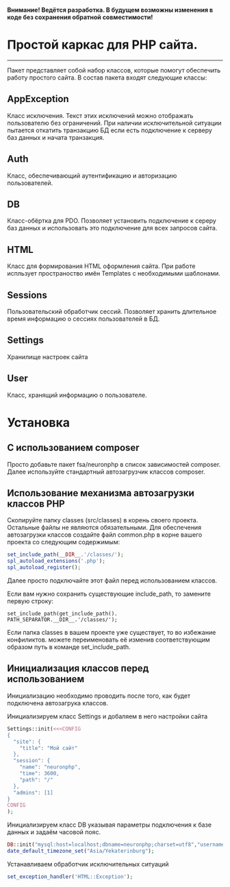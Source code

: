 **Внимание! Ведётся разработка. В будущем возможны изменения в коде без сохранения обратной совместимости!**
# Простой каркас для PHP сайта.
---
Пакет представляет собой набор классов, которые помогут обеспечить работу простого сайта.
В состав пакета входят следующие классы:
## AppException
Класс исключения. Текст этих исключений можно отображать пользователю без ограничений.
При наличии исключительной ситуации пытается откатить транзакцию БД если есть подключение к серверу баз данных и начата транзакция.
## Auth
Класс, обеспечивающий аутентификацию и авторизацию пользователей.
## DB
Класс-обёртка для PDO. Позволяет установить подключение к сереру баз данных и использовать это подключение для всех запросов сайта.
## HTML
Класс для формирования HTML оформления сайта. При работе испльзует пространоство имён Templates с необходимыми шаблонами.
## Sessions
Пользовательский обработчик сессий. Позволяет хранить длительное время информацию о сессиях пользователей в БД.
## Settings
Хранилище настроек сайта
## User
Класс, хранящий информацию о пользователе.

# Установка
## С использованием composer
Просто добавьте пакет fsa/neuronphp в список зависимостей composer.
Далее используйте стандартный автозагрузчик классов composer.
## Использование механизма автозагрузки классов PHP
Скопируйте папку classes (src/classes) в корень своего проекта. Остальные файлы
не являются обязательными. Для обеспечения автозагрузки классов создайте файл
common.php в корне вашего проекта со следующим содержимым:
```php
set_include_path(__DIR__.'/classes/');
spl_autoload_extensions('.php');
spl_autoload_register();
```
Далее просто подключайте этот файл перед использованием классов.

Если вам нужно сохранить существующие include_path, то замените первую строку:
```
set_include_path(get_include_path(). PATH_SEPARATOR.__DIR__.'/classes/');
```
Если папка classes в вашем проекте уже существует, то во избежание конфиликтов.
можете переименовать её изменив соответствующим образом путь в команде
set_include_path.

## Инициализация классов перед использованием
Инициализацию необходимо проводить после того, как будет подключена автозагрука классов.

Инициализируем класс Settings и добаляем в него настройки сайта
```php
Settings::init(<<<CONFIG
{
  "site": {
    "title": "Мой сайт"
  },
  "session": {
    "name": "neuronphp",
    "time": 3600,
    "path": "/"
  },
  "admins": [1]
}
CONFIG
);
```
Инициализируем класс DB указывая параметры подключения к базе данных и задаём часовой пояс.
```php
DB::init("mysql:host=localhost;dbname=neuronphp;charset=utf8","username","password",'SET TIME_ZONE="Asia/Yekaterinburg"');
date_default_timezone_set("Asia/Yekaterinburg");
```
Устанавливаем обработчик исключительных ситуаций
```php
set_exception_handler('HTML::Exception');
```